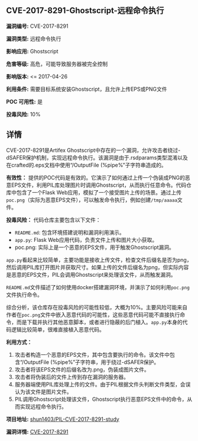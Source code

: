 ## CVE-2017-8291-Ghostscript-远程命令执行

**漏洞编号:** CVE-2017-8291

**漏洞类型:** 远程命令执行

**影响应用:** Ghostscript

**危害等级:** 高危，可能导致服务器被完全控制

**影响版本:** <= 2017-04-26

**利用条件:** 需要目标系统安装Ghostscript，且允许上传EPS或PNG文件

**POC 可用性:** 是

**投毒风险:** 10%

## 详情

CVE-2017-8291是Artifex Ghostscript中存在的一个漏洞，允许攻击者绕过-dSAFER保护机制，实现远程命令执行。该漏洞是由于.rsdparams类型混淆以及在crafted的.eps文档中使用“/OutputFile (%pipe%”子字符串造成的。

**有效性：**
提供的POC代码是有效的。它演示了如何通过上传一个伪装成PNG的恶意EPS文件，利用PIL库处理图片时调用Ghostscript，从而执行任意命令。代码仓库中包含了一个Flask Web应用，模拟了一个接受图片上传的场景。通过上传`poc.png`（实际为恶意EPS文件），可以触发命令执行，例如创建`/tmp/aaaaa`文件。

**投毒风险：**
代码仓库主要包含以下文件：

*   `README.md`: 包含环境搭建说明和漏洞利用演示。
*   `app.py`: Flask Web应用代码，负责文件上传和图片大小获取。
*   poc.png: 实际上是一个恶意的EPS文件，用于触发Ghostscript漏洞。

`app.py`看起来比较简单，主要功能是接收上传文件，检查文件后缀名是否为png，然后调用PIL库打开图片并获取尺寸。如果上传的文件后缀名为png，但实际内容是恶意的EPS文件，PIL会调用Ghostscript来处理该文件，从而触发漏洞。

`README.md`文件描述了如何使用docker搭建漏洞环境，并演示了如何利用`poc.png`文件执行命令。

综合分析，该仓库存在投毒风险的可能性较低，大概为10%。主要风险可能来自作者在`poc.png`文件中嵌入恶意代码的可能性，这些恶意代码可能不直接执行命令，而是下载并执行其他恶意脚本，或者进行隐蔽的后门植入。`app.py`本身的代码逻辑比较简单，很难直接植入恶意代码。

**利用方式：**
1.  攻击者构造一个恶意的EPS文件，其中包含要执行的命令。该文件中包含“/OutputFile (%pipe%”子字符串，用于绕过-dSAFER保护。
2.  攻击者将该EPS文件的后缀名改为.png，伪装成图片文件。
3.  攻击者将伪装后的文件上传到存在漏洞的服务器。
4.  服务器端使用PIL库处理上传的文件。由于PIL根据文件头判断文件类型，会误认为该文件是图片文件。
5.  PIL调用Ghostscript处理该文件，Ghostscript执行恶意EPS文件中的命令，从而实现远程命令执行。

**项目地址:** [shun1403/PIL-CVE-2017-8291-study](https://github.com/shun1403/PIL-CVE-2017-8291-study)

**漏洞详情:** [CVE-2017-8291](https://nvd.nist.gov/vuln/detail/CVE-2017-8291)